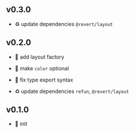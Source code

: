 ## v0.3.0

* ♻️ update dependencies `@revert/layout`

## v0.2.0

* 🌱 add layout factory

* 🐞 make `color` optional

* 🐞 fix type export syntax

* ♻️ update dependencies `refun`, `@revert/layout`

## v0.1.0

* 🐣 init
